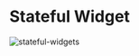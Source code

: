 # Stateful Widget
![stateful-widgets](https://github.com/Jeong-Je/study-flutter/assets/131790445/44f6827c-bd6c-4d89-8105-434cc00ee8fd)